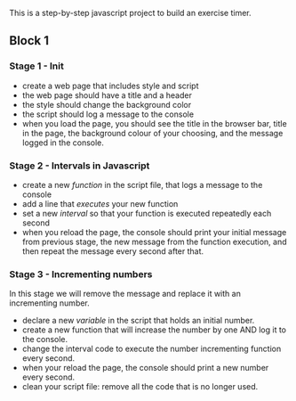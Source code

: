 This is a step-by-step javascript project to build an exercise timer.

## Block 1

### Stage 1 - Init
- create a web page that includes style and script
- the web page should have a title and a header
- the style should change the background color
- the script should log a message to the console
- when you load the page, you should see the title in the browser bar, title in the page, the background colour of your choosing, and the message logged in the console.

### Stage 2 - Intervals in Javascript
- create a new _function_ in the script file, that logs a message to the console
- add a line that _executes_ your new function
- set a new _interval_ so that your function is executed repeatedly each second
- when you reload the page, the console should print your initial message from previous stage, the new message from the function execution, and then repeat the message every second after that.

### Stage 3 - Incrementing numbers
In this stage we will remove the message and replace it with an incrementing number.

- declare a new _variable_ in the script that holds an initial number.
- create a new function that will increase the number by one AND log it to the console.
- change the interval code to execute the number incrementing function every second.
- when your reload the page, the console should print a new number every second.
- clean your script file: remove all the code that is no longer used.
